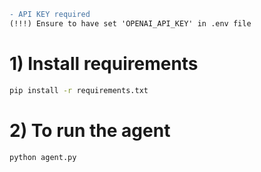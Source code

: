```diff
- API KEY required
(!!!) Ensure to have set 'OPENAI_API_KEY' in .env file
```

# 1) Install requirements
```bash
pip install -r requirements.txt
```
# 2) To run the agent
```bash
python agent.py
```